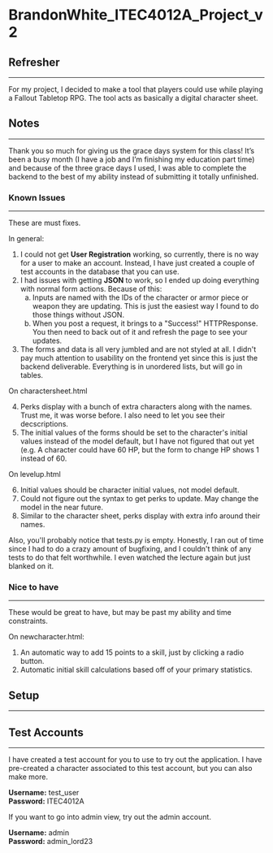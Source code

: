 # BrandonWhite_ITEC4012A_Project_v2

## Refresher
<hr>
For my project, I decided to make a tool that players could use while playing a Fallout Tabletop RPG. The tool acts as basically a digital character sheet. 

## Notes
<hr>
<p>Thank you so much for giving us the grace days system for this class! It’s been a busy month (I have a job and I’m finishing my education part time) and because of the three grace days I used, I was able to complete the backend to the best of my ability instead of submitting it totally unfinished.</p>

### Known Issues
<hr>
<p>These are must fixes.</p>

<p>In general:</p>
<ol>
  <li>I could not get <strong>User Registration</strong> working, so currently, there is no way for a user to make an account. Instead, I have just created a couple of test accounts in the database that you can use.</li>
  <li>I had issues with getting <strong>JSON</strong> to work, so I ended up doing everything with normal form actions. Because of this:
  <ol type="a">
    <li>Inputs are named with the IDs of the character or armor piece or weapon they are updating. This is just the easiest way I found to do those things without JSON.</li>
    <li>When you post a request, it brings to a "Success!" HTTPResponse. You then need to back out of it and refresh the page to see your updates.</li>
  </ol>
  </li>
  <li>The forms and data is all very jumbled and are not styled at all. I didn't pay much attention to usability on the frontend yet since this is just the backend deliverable. Everything is in unordered lists, but will go in tables.</li>
</ol>

<p>On charactersheet.html</p>
<ol start="4">
  <li>Perks display with a bunch of extra characters along with the names. Trust me, it was worse before. I also need to let you see their decscriptions.</li>
  <li>The initial values of the forms should be set to the character's initial values instead of the model default, but I have not figured that out yet (e.g. A character could have 60 HP, but the form to change HP shows 1 instead of 60.</li>
</ol>

<p>On levelup.html</p>
<ol start="6">
  <li>Initial values should be character initial values, not model default.</li>
  <li>Could not figure out the syntax to get perks to update. May change the model in the near future.</li>
  <li>Similar to the character sheet, perks display with extra info around their names.</li>
</ol>

<p>Also, you'll probably notice that tests.py is empty. Honestly, I ran out of time since I had to do a crazy amount of bugfixing, and I couldn't think of any tests to do that felt worthwhile. I even watched the lecture again but just blanked on it.</p>

### Nice to have
<hr>
<p>These would be great to have, but may be past my ability and time constraints.</p>

<p>On newcharacter.html:</p>
<ol>
  <li>An automatic way to add 15 points to a skill, just by clicking a radio button.</li>
  <li>Automatic initial skill calculations based off of your primary statistics.</li>
</ol>

## Setup
<hr>

## Test Accounts
<hr>
<p>I have created a test account for you to use to try out the application. I have pre-created a character associated to this test account, but you can also make more.</p>

<p><strong>Username:</strong> test_user<br>
<strong>Password:</strong> ITEC4012A</p>

<p>If you want to go into admin view, try out the admin account.</p>

<p><strong>Username:</strong> admin<br>
<strong>Password:</strong> admin_lord23</p>
